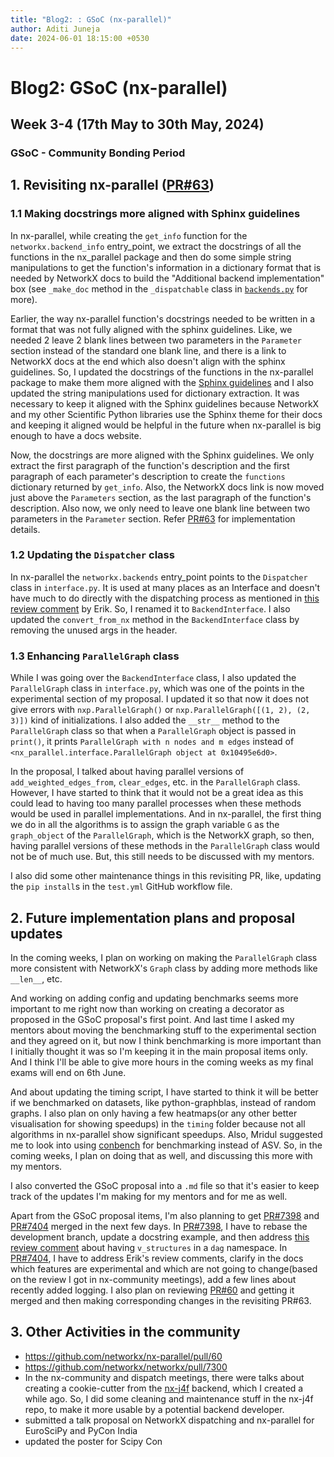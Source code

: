 ```yaml
---
title: "Blog2: : GSoC (nx-parallel)"
author: Aditi Juneja
date: 2024-06-01 18:15:00 +0530
---
```


# Blog2: GSoC (nx-parallel)

## Week 3-4 (17th May to 30th May, 2024)

### GSoC - Community Bonding Period

## 1. Revisiting nx-parallel ([PR#63](https://github.com/networkx/nx-parallel/pull/63))

### 1.1 Making docstrings more aligned with Sphinx guidelines

In nx-parallel, while creating the `get_info` function for the `networkx.backend_info` entry_point, we extract the docstrings of all the functions in the nx_parallel package and then do some simple string manipulations to get the function's information in a dictionary format that is needed by NetworkX docs to build the "Additional backend implementation" box (see `_make_doc` method in the `_dispatchable` class in [`backends.py`](https://github.com/networkx/networkx/blob/main/networkx/utils/backends.py) for more).

Earlier, the way nx-parallel function's docstrings needed to be written in a format that was not fully aligned with the sphinx guidelines. Like, we needed 2 leave 2 blank lines between two parameters in the `Parameter` section instead of the standard one blank line, and there is a link to NetworkX docs at the end which also doesn't align with the sphinx guidelines. So, I updated the docstrings of the functions in the nx-parallel package to make them more aligned with the [Sphinx guidelines](https://the-ultimate-sphinx-tutorial.readthedocs.io/en/latest/_guide/_styleguides/docstrings-guidelines.html) and I also updated the string manipulations used for dictionary extraction. It was necessary to keep it aligned with the Sphinx guidelines because NetworkX and my other Scientific Python libraries use the Sphinx theme for their docs and keeping it aligned would be helpful in the future when nx-parallel is big enough to have a docs website.

Now, the docstrings are more aligned with the Sphinx guidelines. We only extract the first paragraph of the function's description and the first paragraph of each parameter's description to create the `functions` dictionary returned by `get_info`. Also, the NetworkX docs link is now moved just above the `Parameters` section, as the last paragraph of the function's description. Also now, we only need to leave one blank line between two parameters in the `Parameter` section. Refer [PR#63](https://github.com/networkx/nx-parallel/pull/63) for implementation details.

### 1.2 Updating the `Dispatcher` class

In nx-parallel the `networkx.backends` entry_point points to the `Dispatcher` class in `interface.py`. It is used at many places as an Interface and doesn't have much to do directly with the dispatching process as mentioned in [this review comment](https://github.com/networkx/networkx/pull/7404#discussion_r1610816636) by Erik. So, I renamed it to `BackendInterface`. I also updated the `convert_from_nx` method in the `BackendInterface` class by removing the unused args in the header.

### 1.3 Enhancing `ParallelGraph` class

While I was going over the `BackendInterface` class, I also updated the `ParallelGraph` class in `interface.py`, which was one of the points in the experimental section of my proposal. I updated it so that now it does not give errors with `nxp.ParallelGraph()` or `nxp.ParallelGraph([(1, 2), (2, 3)])` kind of initializations. I also added the `__str__` method to the `ParallelGraph` class so that when a `ParallelGraph` object is passed in `print()`, it prints `ParallelGraph with n nodes and m edges` instead of `<nx_parallel.interface.ParallelGraph object at 0x10495e6d0>`.

In the proposal, I talked about having parallel versions of `add_weighted_edges_from`, `clear_edges`, etc. in the `ParallelGraph` class. However, I have started to think that it would not be a great idea as this could lead to having too many parallel processes when these methods would be used in parallel implementations. And in nx-parallel, the first thing we do in all the algorithms is to assign the graph variable `G` as the `graph_object` of the `ParallelGraph`, which is the NetworkX graph, so then, having parallel versions of these methods in the `ParallelGraph` class would not be of much use. But, this still needs to be discussed with my mentors.

I also did some other maintenance things in this revisiting PR, like, updating the `pip install`s in the `test.yml` GitHub workflow file.

## 2. Future implementation plans and proposal updates

In the coming weeks, I plan on working on making the `ParallelGraph` class more consistent with NetworkX's `Graph` class by adding more methods like `__len__`, etc.

And working on adding config and updating benchmarks seems more important to me right now than working on creating a decorator as proposed in the GSoC proposal's first point. And last time I asked my mentors about moving the benchmarking stuff to the experimental section and they agreed on it, but now I think benchmarking is more important than I initially thought it was so I'm keeping it in the main proposal items only. And I think I'll be able to give more hours in the coming weeks as my final exams will end on 6th June.

And about updating the timing script, I have started to think it will be better if we benchmarked on datasets, like python-graphblas, instead of random graphs. I also plan on only having a few heatmaps(or any other better visualisation for showing speedups) in the `timing` folder because not all algorithms in nx-parallel show significant speedups. Also, Mridul suggested me to look into using [conbench](https://conbench.github.io/conbench/) for benchmarking instead of ASV. So, in the coming weeks, I plan on doing that as well, and discussing this more with my mentors.

I also converted the GSoC proposal into a `.md` file so that it's easier to keep track of the updates I'm making for my mentors and for me as well.

Apart from the GSoC proposal items, I'm also planning to get [PR#7398](https://github.com/networkx/networkx/pull/7398) and [PR#7404](https://github.com/networkx/networkx/pull/7404) merged in the next few days. In [PR#7398](https://github.com/networkx/networkx/pull/7398), I have to rebase the development branch, update a docstring example, and then address [this review comment](https://github.com/networkx/networkx/pull/7398#pullrequestreview-2069173536) about having `v_structures` in a `dag` namespace. In [PR#7404](https://github.com/networkx/networkx/pull/7404), I have to address Erik's review comments, clarify in the docs which features are experimental and which are not going to change(based on the review I got in nx-community meetings), add a few lines about recently added logging. I also plan on reviewing [PR#60](https://github.com/networkx/nx-parallel/pull/60) and getting it merged and then making corresponding changes in the revisiting PR#63.

## 3. Other Activities in the community

- https://github.com/networkx/nx-parallel/pull/60
- https://github.com/networkx/networkx/pull/7300
- In the nx-community and dispatch meetings, there were talks about creating a cookie-cutter from the [nx-j4f](https://github.com/Schefflera-Arboricola/nx-j4f) backend, which I created a while ago. So, I did some cleaning and maintenance stuff in the nx-j4f repo, to make it more usable by a potential backend developer.
- submitted a talk proposal on NetworkX dispatching and nx-parallel for EuroSciPy and PyCon India
- updated the poster for Scipy Con
